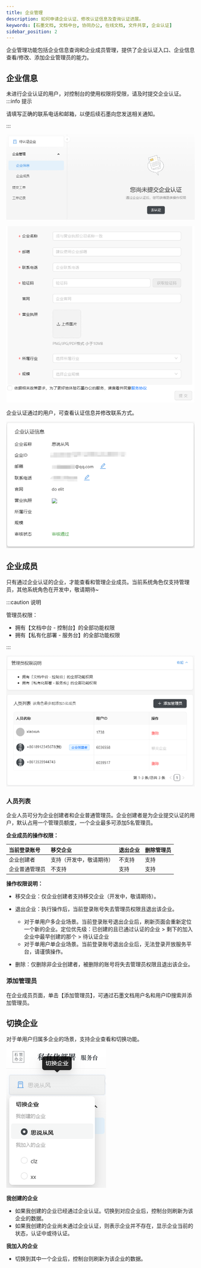 ```yaml
---
title: 企业管理
description: 如何申请企业认证、修改认证信息及查询认证进展。
keywords: [石墨文档, 文档中台, 协同办公, 在线文档, 文件共享, 企业认证]
sidebar_position: 2
---
```


企业管理功能包括企业信息查询和企业成员管理，提供了企业认证入口、企业信息查看/修改、添加企业管理员的能力。

## 企业信息

未进行企业认证的用户，对控制台的使用权限将受限，请及时提交企业认证。
:::info 提示

请填写正确的联系电话和邮箱，以便后续石墨向您发送相关通知。

:::

![enterprise-certification1](./../image/userguide/enterprise-certification1.png)

![enterprise-certification2](./../image/userguide/enterprise-certification2.png)

企业认证通过的用户，可查看认证信息并修改联系方式。

![enterprise-certification3](./../image/userguide/enterprise-certification3.png)

## 企业成员

只有通过企业认证的企业，才能查看和管理企业成员。当前系统角色仅支持管理员，其他系统角色在开发中，敬请期待~

:::caution 说明

管理员权限：

- 拥有【文档中台 - 控制台】的全部功能权限
- 拥有【私有化部署 - 服务台】的全部功能权限

:::

![enterprise-certification4](./../image/userguide/enterprise-certification4.png)

### 人员列表

企业人员可分为企业创建者和企业普通管理员。企业创建者是为企业提交认证的用户，默认占用一个管理员额度，一个企业最多可添加5名管理员。

**企业成员的操作权限：**

| 当前登录账号   | 移交企业                 | 退出企业 | 删除管理员 |
| :------------- | :----------------------- | :------- | ---------- |
| 企业创建者     | 支持（开发中，敬请期待） | 不支持   | 支持       |
| 企业普通管理员 | 不支持                   | 支持     | 支持       |

**操作权限说明：**

- 移交企业：仅企业创建者支持移交企业（开发中，敬请期待）。

- 退出企业：执行操作后，当前登录账号失去管理员权限且退出该企业。
  - 对于单用户多企业场景。当前登录账号退出企业后，刷新页面会重新定位一个新的企业。定位优先级：已创建的且已通过认证的企业  > 剩下的加入企业中最早创建的那个 > 待认证企业
  - 对于单用户单企业场景。当前登录账号退出企业后，无法登录开放服务平台，请谨慎操作。
- 删除：仅删除非企业创建者，被删除的账号将失去管理员权限且退出该企业。

### 添加管理员

在企业成员页面，单击【添加管理员】，可通过石墨文档用户名和用户ID搜索并添加管理员。

## 切换企业

对于单用户归属多企业的场景，支持企业查看和切换功能。

![enterprise-change](./../image/userguide/enterprise-change.png)

**我创建的企业**

- 如果我创建的企业已经通过企业认证。切换到对应企业后，控制台则刷新为该企业的数据。
- 如果我创建的企业尚未通过企业认证，则表示企业并不存在，显示企业当前的状态，认证中或待认证。

**我加入的企业**

- 切换到其中一个企业后，控制台则刷新为该企业的数据。

